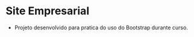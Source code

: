 Site Empresarial
===================================
- Projeto desenvolvido para pratica do uso do Bootstrap durante curso.
